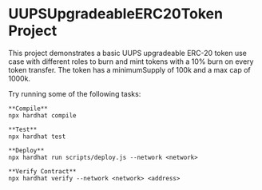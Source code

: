 # UUPSUpgradeableERC20Token Project

This project demonstrates a basic UUPS upgradeable ERC-20 token use case with different roles to burn and mint tokens with a 10% burn on every token transfer. The token has a minimumSupply of 100k and a max cap of 1000k.

Try running some of the following tasks:

```shell
**Compile**
npx hardhat compile

**Test**
npx hardhat test

**Deploy**
npx hardhat run scripts/deploy.js --network <network>

**Verify Contract**
npx hardhat verify --network <network> <address>

```
